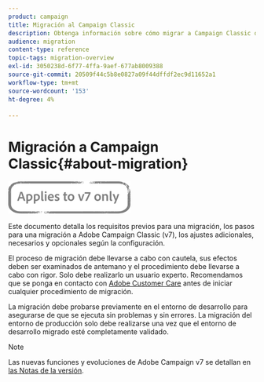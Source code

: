 ```yaml
---
product: campaign
title: Migración al Campaign Classic
description: Obtenga información sobre cómo migrar a Campaign Classic desde una versión de Campaign anterior
audience: migration
content-type: reference
topic-tags: migration-overview
exl-id: 3050238d-6f77-4ffa-9aef-677ab8009388
source-git-commit: 20509f44c5b8e0827a09f44dffdf2ec9d11652a1
workflow-type: tm+mt
source-wordcount: '153'
ht-degree: 4%

---
```


# Migración a Campaign Classic{#about-migration}

![](../../assets/v7-only.svg)

Este documento detalla los requisitos previos para una migración, los pasos para una migración a Adobe Campaign Classic (v7), los ajustes adicionales, necesarios y opcionales según la configuración.

El proceso de migración debe llevarse a cabo con cautela, sus efectos deben ser examinados de antemano y el procedimiento debe llevarse a cabo con rigor. Solo debe realizarlo un usuario experto. Recomendamos que se ponga en contacto con [Adobe Customer Care](https://helpx.adobe.com/es/enterprise/admin-guide.html?lang=es/enterprise/using/support-for-experience-cloud.ug.html) antes de iniciar cualquier procedimiento de migración.

La migración debe probarse previamente en el entorno de desarrollo para asegurarse de que se ejecuta sin problemas y sin errores. La migración del entorno de producción solo debe realizarse una vez que el entorno de desarrollo migrado esté completamente validado.

>[!NOTE]
>
>Las nuevas funciones y evoluciones de Adobe Campaign v7 se detallan en [las Notas de la versión](../../rn/using/latest-release.md).
